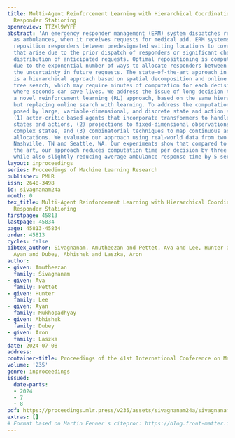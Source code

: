 ```yaml
---
title: Multi-Agent Reinforcement Learning with Hierarchical Coordination for Emergency
  Responder Stationing
openreview: TTZXl9WYFF
abstract: 'An emergency responder management (ERM) system dispatches responders, such
  as ambulances, when it receives requests for medical aid. ERM systems can also proactively
  reposition responders between predesignated waiting locations to cover any gaps
  that arise due to the prior dispatch of responders or significant changes in the
  distribution of anticipated requests. Optimal repositioning is computationally challenging
  due to the exponential number of ways to allocate responders between locations and
  the uncertainty in future requests. The state-of-the-art approach in proactive repositioning
  is a hierarchical approach based on spatial decomposition and online Monte Carlo
  tree search, which may require minutes of computation for each decision in a domain
  where seconds can save lives. We address the issue of long decision times by introducing
  a novel reinforcement learning (RL) approach, based on the same hierarchical decomposition,
  but replacing online search with learning. To address the computational challenges
  posed by large, variable-dimensional, and discrete state and action spaces, we propose:
  (1) actor-critic based agents that incorporate transformers to handle variable-dimensional
  states and actions, (2) projections to fixed-dimensional observations to handle
  complex states, and (3) combinatorial techniques to map continuous actions to discrete
  allocations. We evaluate our approach using real-world data from two U.S. cities,
  Nashville, TN and Seattle, WA. Our experiments show that compared to the state of
  the art, our approach reduces computation time per decision by three orders of magnitude,
  while also slightly reducing average ambulance response time by 5 seconds.'
layout: inproceedings
series: Proceedings of Machine Learning Research
publisher: PMLR
issn: 2640-3498
id: sivagnanam24a
month: 0
tex_title: Multi-Agent Reinforcement Learning with Hierarchical Coordination for Emergency
  Responder Stationing
firstpage: 45813
lastpage: 45834
page: 45813-45834
order: 45813
cycles: false
bibtex_author: Sivagnanam, Amutheezan and Pettet, Ava and Lee, Hunter and Mukhopadhyay,
  Ayan and Dubey, Abhishek and Laszka, Aron
author:
- given: Amutheezan
  family: Sivagnanam
- given: Ava
  family: Pettet
- given: Hunter
  family: Lee
- given: Ayan
  family: Mukhopadhyay
- given: Abhishek
  family: Dubey
- given: Aron
  family: Laszka
date: 2024-07-08
address:
container-title: Proceedings of the 41st International Conference on Machine Learning
volume: '235'
genre: inproceedings
issued:
  date-parts:
  - 2024
  - 7
  - 8
pdf: https://proceedings.mlr.press/v235/assets/sivagnanam24a/sivagnanam24a.pdf
extras: []
# Format based on Martin Fenner's citeproc: https://blog.front-matter.io/posts/citeproc-yaml-for-bibliographies/
---
```

